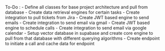 To-Do : 
    - Define all classes for base project architecture and pull from database
    - Create data retrieval engines for certain tasks
        - Create integration to pull tickets from Jira
    - Create JWT based engine to send emails
        - Create integration to send email via gmail
    - Create JWT based engine to schedule calls
        - Create integration to send email via google calendar
    - Setup vector database in supabase and create core engine to pull from that database with different querying algorithms
    - Create endpoint to initiate a call and cache data for endpoint